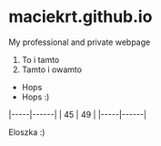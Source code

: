 # maciekrt.github.io
My professional and private webpage

1. To i tamto
2. Tamto i owamto

* Hops
* Hops :)

|-----|------|
|  45 |  49  |
|-----|------|

Eloszka :)
